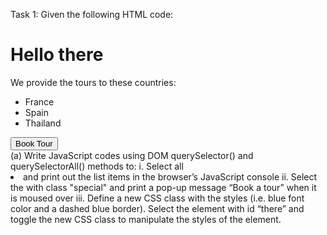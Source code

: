 Task 1: Given the following HTML code:

<!DOCTYPE html>
<html>
<head>
<title>Apple Tours</title>
</head>
<body>
 <div id="main">
 <h1>Hello <span id="there">there</span></h1>
 <p>We provide the tours to these countries:</p>
 <ul>
 <li>France</li>
 <li>Spain</li>
 <li>Thailand</li>
 </ul> 
 <a href="book.html" class="special">
<button type="button">Book Tour</button>
</a>
 </div>
</body>
</html>
(a) Write JavaScript codes using DOM querySelector() and querySelectorAll() methods 
to: 
i. Select all <li> and print out the list items in the browser’s JavaScript console
ii. Select the <a> with class "special" and print a pop-up message “Book a tour” when it 
is moused over
iii. Define a new CSS class with the styles (i.e. blue font color and a dashed blue border). 
Select the <span> element with id “there” and toggle the new CSS class to 
manipulate the styles of the element.
